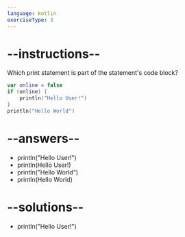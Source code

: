 ```yaml
---
language: kotlin
exerciseType: 3
---
```


# --instructions--

Which print statement is part of the statement's code block?
```kotlin
var online = false
if (online) {
	println("Hello User!")
}
println("Hello World")
```

# --answers--

- println("Hello User!")
- println(Hello User!)
- println("Hello World")
- println(Hello World)

# --solutions--

- println("Hello User!")
